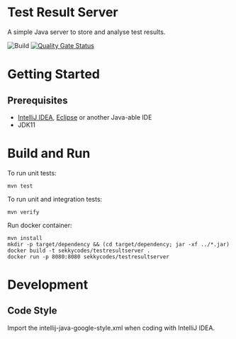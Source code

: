 # Test Result Server

A simple Java server to store and analyse test results.

![Build](https://github.com/sekkycodes/testresultserver/workflows/Build/badge.svg)
[![Quality Gate Status](https://sonarcloud.io/api/project_badges/measure?project=sekkycodes_testresultserver&metric=alert_status)](https://sonarcloud.io/dashboard?id=sekkycodes_testresultserver)

# Getting Started
## Prerequisites
* [IntelliJ IDEA](https://www.jetbrains.com/de-de/idea/), [Eclipse](https://www.eclipse.org/ide/) or another Java-able IDE
* JDK11

# Build and Run

To run unit tests:

    mvn test

To run unit and integration tests:

    mvn verify

Run docker container:

    mvn install
    mkdir -p target/dependency && (cd target/dependency; jar -xf ../*.jar)
    docker build -t sekkycodes/testresultserver .
    docker run -p 8080:8080 sekkycodes/testresultserver

# Development

## Code Style

Import the intellij-java-google-style.xml when coding with IntelliJ IDEA.
